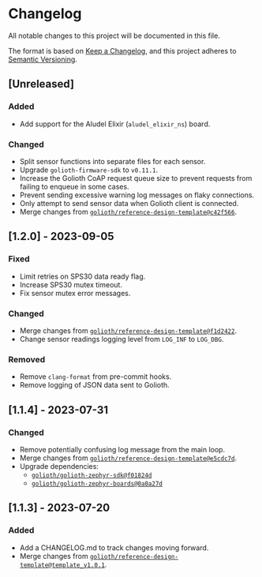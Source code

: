 <!-- Copyright (c) 2023 Golioth, Inc. -->
<!-- SPDX-License-Identifier: Apache-2.0 -->

# Changelog

All notable changes to this project will be documented in this file.

The format is based on [Keep a Changelog](https://keepachangelog.com/en/1.1.0/),
and this project adheres to [Semantic Versioning](https://semver.org/spec/v2.0.0.html).

## [Unreleased]

### Added

- Add support for the Aludel Elixir (`aludel_elixir_ns`) board.

### Changed

- Split sensor functions into separate files for each sensor.
- Upgrade `golioth-firmware-sdk` to `v0.11.1`.
- Increase the Golioth CoAP request queue size to prevent requests from failing
  to enqueue in some cases.
- Prevent sending excessive warning log messages on flaky connections.
- Only attempt to send sensor data when Golioth client is connected.
- Merge changes from [`golioth/reference-design-template@c42f566`](https://github.com/golioth/reference-design-template/tree/c42f56600bdfbd7eadcdebde8cfa0a127bcd90dd).

## [1.2.0] - 2023-09-05

### Fixed

- Limit retries on SPS30 data ready flag.
- Increase SPS30 mutex timeout.
- Fix sensor mutex error messages.

### Changed

- Merge changes from [`golioth/reference-design-template@f1d2422`](https://github.com/golioth/reference-design-template/commit/f1d2422ba04e13ebf66b36529abdbb781896e479).
- Change sensor readings logging level from `LOG_INF` to `LOG_DBG`.

### Removed

- Remove `clang-format` from pre-commit hooks.
- Remove logging of JSON data sent to Golioth.

## [1.1.4] - 2023-07-31

### Changed

- Remove potentially confusing log message from the main loop.
- Merge changes from [`golioth/reference-design-template@e5cdc7d`](https://github.com/golioth/reference-design-template/commit/e5cdc7d5da4d1440135a63017159d2e691ec7713).
- Upgrade dependencies:
  - [`golioth/golioth-zephyr-sdk@f01824d`](https://github.com/golioth/golioth-zephyr-sdk/commit/f01824d8f0943463ee07cb493103a63221599c79)
  - [`golioth/golioth-zephyr-boards@0a0a27d`](https://github.com/golioth/golioth-zephyr-boards/commit/0a0a27dc2facc4245be0d15b9b36ce526cbf9262)

## [1.1.3] - 2023-07-20

### Added

- Add a CHANGELOG.md to track changes moving forward.
- Merge changes from [`golioth/reference-design-template@template_v1.0.1`](https://github.com/golioth/reference-design-template/tree/template_v1.0.1).

